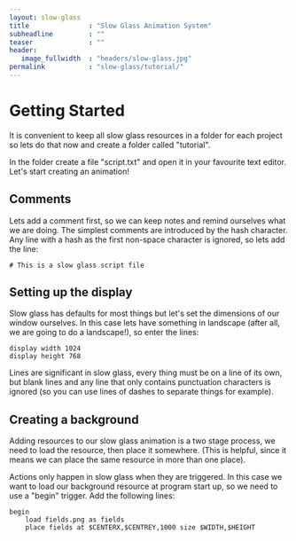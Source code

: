 ```yaml
---
layout: slow-glass
title               : "Slow Glass Animation System"
subheadline         : ""
teaser              : ""
header:
   image_fullwidth  : "headers/slow-glass.jpg"
permalink           : "slow-glass/tutorial/"
---
```



# Getting Started

It is convenient to keep all slow glass resources in a folder for each project so lets do that now and create a folder called "tutorial".

In the folder create a file "script.txt" and open it in your favourite text editor. Let's start creating an animation!

## Comments

Lets add a comment first, so we can keep notes and remind ourselves what we are doing. The simplest comments are introduced by the hash character. Any line with a hash as the first non-space character is ignored, so lets add the line:

```
# This is a slow glass script file
```

## Setting up the display

Slow glass has defaults for most things but let's set the dimensions of our window ourselves. In this case lets have something in landscape (after all, we are going to do a landscape!), so enter the lines:

```
display width 1024
display height 768
```

Lines are significant in slow glass, every thing must be on a line of its own, but blank lines and any line that only contains punctuation characters is ignored (so you can use lines of dashes to separate things for example).

## Creating a background

Adding resources to our slow glass animation is a two stage process, we need to load the resource, then place it somewhere. (This is helpful, since it means we can place the same resource in more than one place).

 Actions only happen in slow glass when they are triggered. In this case we want to load our background resource at program start up, so we need to use a "begin" trigger. Add the following lines:

```
begin
    load fields.png as fields
    place fields at $CENTERX,$CENTREY,1000 size $WIDTH,$HEIGHT
```




